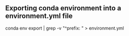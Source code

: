 
## Exporting conda environment into a environment.yml file
conda env export | grep -v "^prefix: " > environment.yml

